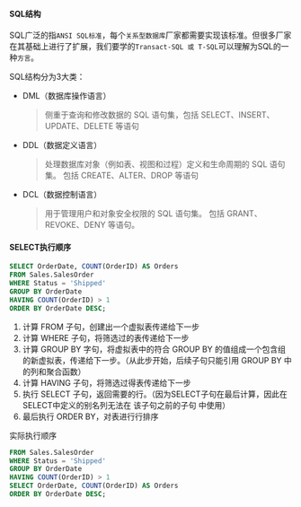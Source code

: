 #### SQL结构

SQL广泛的指`ANSI SQL标准`，每个`关系型数据库`厂家都需要实现该标准。但很多厂家在其基础上进行了扩展，我们要学的`Transact-SQL 或 T-SQL`可以理解为SQL的一种`方言`。

SQL结构分为3大类：

* DML（数据库操作语言）

  > 侧重于查询和修改数据的 SQL 语句集，包括 SELECT、INSERT、UPDATE、DELETE 等语句

* DDL（数据定义语言）

  > 处理数据库对象（例如表、视图和过程）定义和生命周期的 SQL 语句集。 包括 CREATE、ALTER、DROP 等语句
  
* DCL（数据控制语言）

  > 用于管理用户和对象安全权限的 SQL 语句集。 包括 GRANT、REVOKE、DENY 等语句。

#### SELECT执行顺序

```sql
SELECT OrderDate, COUNT(OrderID) AS Orders
FROM Sales.SalesOrder
WHERE Status = 'Shipped'
GROUP BY OrderDate
HAVING COUNT(OrderID) > 1
ORDER BY OrderDate DESC;
```

1. 计算 FROM 子句，创建出一个虚拟表传递给下一步
2. 计算 WHERE 子句，将筛选过的表传递给下一步
3. 计算 GROUP BY 字句，将虚拟表中的符合 GROUP BY 的值组成一个包含组的新虚拟表，传递给下一步。（从此步开始，后续子句只能引用 GROUP BY 中的列和聚合函数）
4. 计算 HAVING 子句，将筛选过得表传递给下一步
5. 执行 SELECT 子句，返回需要的行。（因为SELECT子句在最后计算，因此在SELECT中定义的别名列无法在 该子句之前的子句 中使用）
6. 最后执行 ORDER BY，对表进行行排序

实际执行顺序

```sql
FROM Sales.SalesOrder
WHERE Status = 'Shipped'
GROUP BY OrderDate 
HAVING COUNT(OrderID) > 1
SELECT OrderDate, COUNT(OrderID) AS Orders
ORDER BY OrderDate DESC;
```

